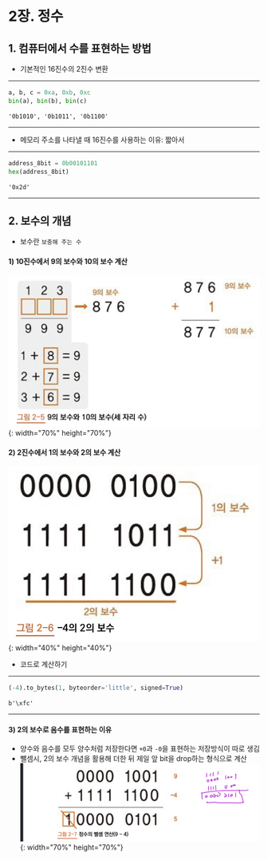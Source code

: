 # 2장. 정수
## 1. 컴퓨터에서 수를 표현하는 방법
- 기본적인 16진수의 2진수 변환
---
```python
a, b, c = 0xa, 0xb, 0xc
bin(a), bin(b), bin(c)
```
	'0b1010', '0b1011', '0b1100'

---
- 메모리 주소를 나타낼 때 16진수를 사용하는 이유: 짧아서
---
```python
address_8bit = 0b00101101
hex(address_8bit)
```
	'0x2d'
---

## 2. 보수의 개념
- 보수란 `보충해 주는 수`
#### 1) 10진수에서 9의 보수와 10의 보수 계산
![2-2-1](./img/2-2-1.jpg){: width="70%" height="70%"}
#### 2) 2진수에서 1의 보수와 2의 보수 계산
![2-2-2](./img/2-2-2.jpg){: width="40%" height="40%"}
- 코드로 계산하기
---
```python
(-4).to_bytes(1, byteorder='little', signed=True)
```
	b'\xfc'
---

#### 3) 2의 보수로 음수를 표현하는 이유
- 양수와 음수를 모두 양수처럼 저장한다면 `+0`과 `-0`을 표현하는 저장방식이 따로 생김
- 뺄셈시, 2의 보수 개념을 활용해 더한 뒤 제일 앞 bit을 drop하는 형식으로 계산
![2-2-3](./img/2-2-3.jpeg){: width="70%" height="70%"}
